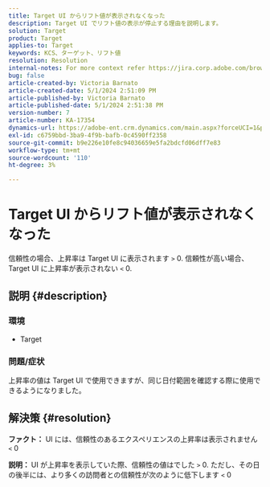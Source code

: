 ```yaml
---
title: Target UI からリフト値が表示されなくなった
description: Target UI でリフト値の表示が停止する理由を説明します。
solution: Target
product: Target
applies-to: Target
keywords: KCS、ターゲット、リフト値
resolution: Resolution
internal-notes: For more context refer https://jira.corp.adobe.com/browse/TGT-41844
bug: false
article-created-by: Victoria Barnato
article-created-date: 5/1/2024 2:51:09 PM
article-published-by: Victoria Barnato
article-published-date: 5/1/2024 2:51:38 PM
version-number: 7
article-number: KA-17354
dynamics-url: https://adobe-ent.crm.dynamics.com/main.aspx?forceUCI=1&pagetype=entityrecord&etn=knowledgearticle&id=303cf238-ca07-ef11-9f89-6045bd06eea5
exl-id: c6759bbd-3ba9-4f9b-bafb-0c4590ff2358
source-git-commit: b9e226e10fe8c94036659e5fa2bdcfd06dff7e83
workflow-type: tm+mt
source-wordcount: '110'
ht-degree: 3%

---
```


# Target UI からリフト値が表示されなくなった


信頼性の場合、上昇率は Target UI に表示されます `>`  0. 信頼性が高い場合、Target UI に上昇率が表示されない `<`  0.

## 説明 {#description}


### <b>環境</b>

- Target


### <b>問題/症状</b>

上昇率の値は Target UI で使用できますが、同じ日付範囲を確認する際に使用できるようになりました。


## 解決策 {#resolution}




<b>ファクト：</b> UI には、信頼性のあるエクスペリエンスの上昇率は表示されません `<`  0



<b>説明： </b>UI が上昇率を表示していた際、信頼性の値はでした `>`  0. ただし、その日の後半には、より多くの訪問者との信頼性が次のように低下します `<`  0
